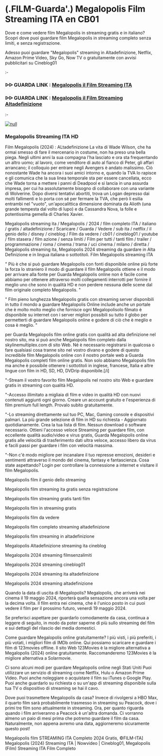 # (.FILM-Guarda'.) Megalopolis Film Streaming ITA en CB01





Dove e come vedere film Megalopolis in streaming gratis e in italiano? Scopri dove puoi guardare film Megalopolis in streaming completo senza limiti, e senza registrazione.

Adesso puoi guardare "Megalopolis" streaming in Altadefinizione, Netflix, Amazon Prime Video, Sky Go, Now TV o gratuitamente con avvisi pubblicitari su Cineblog01

:-

### ᐅᐅ GUARDA LINK : [Megalopolis il Film Streaming ITA](https://t.co/13K11mAGBn)

### ᐅᐅ GUARDA LINK : [Megalopolis il Film Streaming Altadefinizione](https://t.co/13K11mAGBn)

:-

[![null](https://static.wixstatic.com/media/855a25_043b5abeb4ae4d35ac003198e7fe56ed~mv2.gif)](https://t.co/13K11mAGBn)

### Megalopolis Streaming ITA HD

Film Megalopolis (2024) : ALtadefinizione La vita di Wade Wilson, che ha ormai smesso di fare il mercenario in costume, non ha preso una bella piega. Negli ultimi anni la sua compagna l'ha lasciato e ora sta frequentando un altro uomo; al lavoro, come venditore di auto al fianco di Peter, gli affari arrancano; il colloquio per entrare negli Avengers è andato malissimo. Ciò nonostante Wade ha ancora i suoi amici intorno e, quando la TVA lo rapisce e gli comunica che la sua linea temporale sta per essere cancellata, ecco che Wade torna a mettere i panni di Deadpool e si lancia in una assurda impresa, per cui ha assolutamente bisogno di collaborare con una variante di Wolverine. Dopo diversi tentativi abortiti, trova un Logan depresso dai molti fallimenti e lo porta con sé per fermare la TVA, che però li esilia entrambi nel "vuoto", un'apocalittica dimensione dominata da Alioth (una grande tempesta dal volto di lupo) e da Cassandra Nova, la folle e potentissima gemella di Charles Xavier.


Megalopolis streaming ita / Megalopolis / 2024 / film completo ITA / italiano / gratis / altadefinizione / Scaricare / Guarda / Vedere / sub ita / netflix / il genio dello / disney / cineblog / Film da vedere / cb01 / cineblog01 / youtube / film stasera / film azione / senza limiti / Film per tutti / tanti film / trailer / programmazione / roma / cinema / trama / uci cinema / milano / diretta / Megalopolis streaming ita, Megalopolis 2024 streaming da guardare in Alta Definizione e in lingua italiana o sottotitoli. Film Megalopolis streaming ITA


" Più è che si può guardare Megalopolis con fonti disponibile online più forte la forza lo straniero il modo di guardare il film Megalopolis ottiene e il modo per arrivare alla fonte per Guarda Megalopolis online non è facile come abbiamo per ottenere attraverso molti collegamenti interrotti per fornire il meglio uno che sono in qualità HD e non perdere nessuna delle scene dal film originale completo Megalopolis. "


" Film pieno lunghezza Megalopolis gratis con streaming server disponibili in tutto il mondo a guardare Megalopolis Online include anche un portale che è molto molto meglio che fornisce ogni Megalopolisolo filmato è disponibile su internet con i server migliori possibili su tutto il globo per permetterti di guardare Megalopolis online e godere di ciò che è meglio e cosa è meglio. "

per Guarda Megalopolis film online gratis con qualità ad alta definizione nel nostro sito, ma si può anche Megalopolis film completo dalla skylinemultiplex.com di sito Web. Né è necessario registrarsi in qualcosa o fare qualsiasi cosa tranne sito nel vostro divano e godere di questo incredibile film Megalopolis online con il nostro portale web a Guarda Megalopolis completi film online gratis. Non solo abbiamo Megalopolis film ma anche è possibile ottenere i sottotitoli in inglese, francese, Italia e altre lingue con film in HD, SD, HD, DVDrip disponibile.[/i]

"-Stream il vostro favorito film Megalopolis nel nostro sito Web e guardare gratis in streaming con qualità HD.

"-Accesso illimitato a migliaia di film e video in qualità HD con nuovi contenuti aggiunti ogni giorno. Creare un account gratuito e l'esperienza di film premium full length. Provalo subito gratuitamente.

"-Lo streaming direttamente sul tuo PC, Mac, Gaming console e dispositivi palmari. La più grande selezione di film in HD su richiesta - Aggiornato quotidianamente. Crea la tua lista di film. Nessun download o software necessario. Ottieni l'accesso veloce Streaming per guardare film, con eccellente qualità audio/video e virus gratis, Guarda Megalopolis online gratis alle velocità di trasferimento dati ultra veloce, accesso libero da virus e facili passi per guardare i film con velocità massima.

"-Non c'è modo migliore per incanalare il tuo represse emozioni, desideri e sentimenti attraverso il mondo del cinema, fantasy e fantascienza. Cosa state aspettando? Login per controllare la connessione a internet e visitare il film Megalopolis.


Megalopolis film il genio dello streaming


Megalopolis film streaming ita gratis senza registrazione


Megalopolis film streaming gratis tanti film


Megalopolis film in streaming gratis


Megalopolis film da vedere


Megalopolis film completo streaming altadefinizione


Megalopolis film streaming in altadefinizione


Megalopolis Altadefinizione streaming ita cineblog


Megalopolis 2024 streaming filmsenzalimiti


Megalopolis 2024 streaming cineblog01


Megalopolis 2024 streaming ita altadefinizione


Megalopolis 2024 streaming altadefinizione


Quando la data di uscita di Megalopolis?
Megalopolis, che arriverà nei cinema il 19 maggio 2024, riporterà quella sensazione ancora una volta per la decima volta. Il film entra nei cinema, che è l'unico posto in cui puoi vedere il film per il prossimo futuro, venerdì 19 maggio 2024.

Se preferisci aspettare per guardarlo comodamente da casa, continua a leggere di seguito, in modo da poter saperne di più sullo streaming del film e sui dettagli del rilascio dei media domestici.

Come guardare Megalopolis online gratuitamente?
I più visti, i più preferiti, i più votati, i migliori film di IMDb online. Qui possiamo scaricare e guardare i film di 123movies offline. Il sito Web 123Movies è la migliore alternativa a Megalopolis (2024) online gratuitamente. Raccomanderemo 123Movies è la migliore alternativa a Solarmovie.

Ci sono alcuni modi per guardare Megalopolis online negli Stati Uniti Puoi utilizzare un servizio di streaming come Netflix, Hulu o Amazon Prime Video. Puoi anche noleggiare o acquistare il film su iTunes o Google Play. Puoi anche guardarlo su richiesta o su un'app di streaming disponibile sulla tua TV o dispositivo di streaming se hai il cavo.

Dove puoi trasmettere Megalopolis da casa?
Invece di rivolgersi a HBO Max, il quarto film sarà probabilmente trasmesso in streaming su Peacock, dove i primi tre film sono attualmente in streaming. Ora, per quanto riguarda quando i film arriveranno a Peacock è un'altra domanda. Ci vorranno almeno un paio di mesi prima che potremo guardare il film da casa. Naturalmente, non appena avremo una data, aggiorneremo sicuramente questo post!

Megalopolis film STREAMING ITA Completo 2024 Gratis, ©FILM-ITA] Megalopolis (2024) Streaming ITA | Nowvideo | Cineblog01, Megalopolis (Film) Streaming ITA Film Completo
